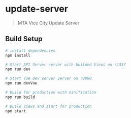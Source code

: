# update-server

> MTA Vice City Update Server

## Build Setup

``` bash
# install dependencies
npm install

# Start API Server server with builded Views on :1337
npm run dev

# Start Vue Dev server Server on :8080
npm run devVue

# build for production with minification
npm run build

# Build Views and start for production
npm start

```

